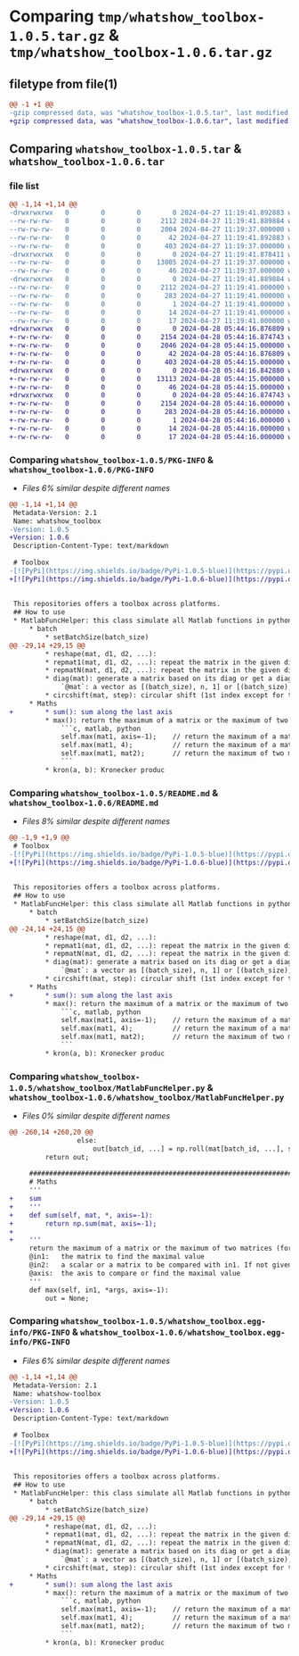 # Comparing `tmp/whatshow_toolbox-1.0.5.tar.gz` & `tmp/whatshow_toolbox-1.0.6.tar.gz`

## filetype from file(1)

```diff
@@ -1 +1 @@
-gzip compressed data, was "whatshow_toolbox-1.0.5.tar", last modified: Sat Apr 27 11:19:41 2024, max compression
+gzip compressed data, was "whatshow_toolbox-1.0.6.tar", last modified: Sun Apr 28 05:44:16 2024, max compression
```

## Comparing `whatshow_toolbox-1.0.5.tar` & `whatshow_toolbox-1.0.6.tar`

### file list

```diff
@@ -1,14 +1,14 @@
-drwxrwxrwx   0        0        0        0 2024-04-27 11:19:41.892883 whatshow_toolbox-1.0.5/
--rw-rw-rw-   0        0        0     2112 2024-04-27 11:19:41.889884 whatshow_toolbox-1.0.5/PKG-INFO
--rw-rw-rw-   0        0        0     2004 2024-04-27 11:19:37.000000 whatshow_toolbox-1.0.5/README.md
--rw-rw-rw-   0        0        0       42 2024-04-27 11:19:41.892883 whatshow_toolbox-1.0.5/setup.cfg
--rw-rw-rw-   0        0        0      403 2024-04-27 11:19:37.000000 whatshow_toolbox-1.0.5/setup.py
-drwxrwxrwx   0        0        0        0 2024-04-27 11:19:41.878411 whatshow_toolbox-1.0.5/whatshow_toolbox/
--rw-rw-rw-   0        0        0    13005 2024-04-27 11:19:37.000000 whatshow_toolbox-1.0.5/whatshow_toolbox/MatlabFuncHelper.py
--rw-rw-rw-   0        0        0       46 2024-04-27 11:19:37.000000 whatshow_toolbox-1.0.5/whatshow_toolbox/__init__.py
-drwxrwxrwx   0        0        0        0 2024-04-27 11:19:41.889884 whatshow_toolbox-1.0.5/whatshow_toolbox.egg-info/
--rw-rw-rw-   0        0        0     2112 2024-04-27 11:19:41.000000 whatshow_toolbox-1.0.5/whatshow_toolbox.egg-info/PKG-INFO
--rw-rw-rw-   0        0        0      283 2024-04-27 11:19:41.000000 whatshow_toolbox-1.0.5/whatshow_toolbox.egg-info/SOURCES.txt
--rw-rw-rw-   0        0        0        1 2024-04-27 11:19:41.000000 whatshow_toolbox-1.0.5/whatshow_toolbox.egg-info/dependency_links.txt
--rw-rw-rw-   0        0        0       14 2024-04-27 11:19:41.000000 whatshow_toolbox-1.0.5/whatshow_toolbox.egg-info/requires.txt
--rw-rw-rw-   0        0        0       17 2024-04-27 11:19:41.000000 whatshow_toolbox-1.0.5/whatshow_toolbox.egg-info/top_level.txt
+drwxrwxrwx   0        0        0        0 2024-04-28 05:44:16.876809 whatshow_toolbox-1.0.6/
+-rw-rw-rw-   0        0        0     2154 2024-04-28 05:44:16.874743 whatshow_toolbox-1.0.6/PKG-INFO
+-rw-rw-rw-   0        0        0     2046 2024-04-28 05:44:15.000000 whatshow_toolbox-1.0.6/README.md
+-rw-rw-rw-   0        0        0       42 2024-04-28 05:44:16.876809 whatshow_toolbox-1.0.6/setup.cfg
+-rw-rw-rw-   0        0        0      403 2024-04-28 05:44:15.000000 whatshow_toolbox-1.0.6/setup.py
+drwxrwxrwx   0        0        0        0 2024-04-28 05:44:16.842880 whatshow_toolbox-1.0.6/whatshow_toolbox/
+-rw-rw-rw-   0        0        0    13113 2024-04-28 05:44:15.000000 whatshow_toolbox-1.0.6/whatshow_toolbox/MatlabFuncHelper.py
+-rw-rw-rw-   0        0        0       46 2024-04-28 05:44:15.000000 whatshow_toolbox-1.0.6/whatshow_toolbox/__init__.py
+drwxrwxrwx   0        0        0        0 2024-04-28 05:44:16.874743 whatshow_toolbox-1.0.6/whatshow_toolbox.egg-info/
+-rw-rw-rw-   0        0        0     2154 2024-04-28 05:44:16.000000 whatshow_toolbox-1.0.6/whatshow_toolbox.egg-info/PKG-INFO
+-rw-rw-rw-   0        0        0      283 2024-04-28 05:44:16.000000 whatshow_toolbox-1.0.6/whatshow_toolbox.egg-info/SOURCES.txt
+-rw-rw-rw-   0        0        0        1 2024-04-28 05:44:16.000000 whatshow_toolbox-1.0.6/whatshow_toolbox.egg-info/dependency_links.txt
+-rw-rw-rw-   0        0        0       14 2024-04-28 05:44:16.000000 whatshow_toolbox-1.0.6/whatshow_toolbox.egg-info/requires.txt
+-rw-rw-rw-   0        0        0       17 2024-04-28 05:44:16.000000 whatshow_toolbox-1.0.6/whatshow_toolbox.egg-info/top_level.txt
```

### Comparing `whatshow_toolbox-1.0.5/PKG-INFO` & `whatshow_toolbox-1.0.6/PKG-INFO`

 * *Files 6% similar despite different names*

```diff
@@ -1,14 +1,14 @@
 Metadata-Version: 2.1
 Name: whatshow_toolbox
-Version: 1.0.5
+Version: 1.0.6
 Description-Content-Type: text/markdown
 
 # Toolbox
-[![PyPi](https://img.shields.io/badge/PyPi-1.0.5-blue)](https://pypi.org/project/whatshow-toolbox/)
+[![PyPi](https://img.shields.io/badge/PyPi-1.0.6-blue)](https://pypi.org/project/whatshow-toolbox/)
 
 
 This repositories offers a toolbox across platforms.
 ## How to use
 * MatlabFuncHelper: this class simulate all Matlab functions in python (batch is supported).
     * batch
         * setBatchSize(batch_size)
@@ -29,14 +29,15 @@
         * reshape(mat, d1, d2, ...):
         * repmat1(mat, d1, d2, ...): repeat the matrix in the given dimension (the batch dim is repeated as 1)
         * repmatN(mat, d1, d2, ...): repeat the matrix in the given dimension (the batch dim is repeated as batch_size)
         * diag(mat): generate a matrix based on its diag or get a diagonal matrix from its vector<br>
             `@mat`: a vector as [(batch_size), n, 1] or [(batch_size), 1, n]; if n == 1, it will be taken as [(batch_size), n, 1]. Or a square matrix [(batch_size), n, n]
         * circshift(mat, step): circular shift (1st index except for the batch size)
     * Maths
+        * sum(): sum along the last axis
         * max(): return the maximum of a matrix or the maximum of two matrices (for complex value, we compare the magnitude)
             ```c, matlab, python
             self.max(mat1, axis=-1);    // return the maximum of a matrix, axis tells which axis to look at
             self.max(mat1, 4);          // return the maximum of a matrix and the given value
             self.max(mat1, mat2);       // return the maximum of two matrices
             ```
         * kron(a, b): Kronecker produc
```

### Comparing `whatshow_toolbox-1.0.5/README.md` & `whatshow_toolbox-1.0.6/README.md`

 * *Files 8% similar despite different names*

```diff
@@ -1,9 +1,9 @@
 # Toolbox
-[![PyPi](https://img.shields.io/badge/PyPi-1.0.5-blue)](https://pypi.org/project/whatshow-toolbox/)
+[![PyPi](https://img.shields.io/badge/PyPi-1.0.6-blue)](https://pypi.org/project/whatshow-toolbox/)
 
 
 This repositories offers a toolbox across platforms.
 ## How to use
 * MatlabFuncHelper: this class simulate all Matlab functions in python (batch is supported).
     * batch
         * setBatchSize(batch_size)
@@ -24,14 +24,15 @@
         * reshape(mat, d1, d2, ...):
         * repmat1(mat, d1, d2, ...): repeat the matrix in the given dimension (the batch dim is repeated as 1)
         * repmatN(mat, d1, d2, ...): repeat the matrix in the given dimension (the batch dim is repeated as batch_size)
         * diag(mat): generate a matrix based on its diag or get a diagonal matrix from its vector<br>
             `@mat`: a vector as [(batch_size), n, 1] or [(batch_size), 1, n]; if n == 1, it will be taken as [(batch_size), n, 1]. Or a square matrix [(batch_size), n, n]
         * circshift(mat, step): circular shift (1st index except for the batch size)
     * Maths
+        * sum(): sum along the last axis
         * max(): return the maximum of a matrix or the maximum of two matrices (for complex value, we compare the magnitude)
             ```c, matlab, python
             self.max(mat1, axis=-1);    // return the maximum of a matrix, axis tells which axis to look at
             self.max(mat1, 4);          // return the maximum of a matrix and the given value
             self.max(mat1, mat2);       // return the maximum of two matrices
             ```
         * kron(a, b): Kronecker produc
```

### Comparing `whatshow_toolbox-1.0.5/whatshow_toolbox/MatlabFuncHelper.py` & `whatshow_toolbox-1.0.6/whatshow_toolbox/MatlabFuncHelper.py`

 * *Files 0% similar despite different names*

```diff
@@ -260,14 +260,20 @@
                 else:
                     out[batch_id, ...] = np.roll(mat[batch_id, ...], step[batch_id], axis=0);
         return out;
 
     ###########################################################################
     # Maths
     '''
+    sum
+    '''
+    def sum(self, mat, *, axis=-1):
+        return np.sum(mat, axis=-1);
+    
+    '''
     return the maximum of a matrix or the maximum of two matrices (for complex value, we compare the magnitude)
     @in1:   the matrix to find the maximal value
     @in2:   a scalar or a matrix to be compared with in1. If not given, it means return the maximal value of in1
     @axis:  the axis to compare or find the maximal value
     '''
     def max(self, in1, *args, axis=-1):
         out = None;
```

### Comparing `whatshow_toolbox-1.0.5/whatshow_toolbox.egg-info/PKG-INFO` & `whatshow_toolbox-1.0.6/whatshow_toolbox.egg-info/PKG-INFO`

 * *Files 6% similar despite different names*

```diff
@@ -1,14 +1,14 @@
 Metadata-Version: 2.1
 Name: whatshow-toolbox
-Version: 1.0.5
+Version: 1.0.6
 Description-Content-Type: text/markdown
 
 # Toolbox
-[![PyPi](https://img.shields.io/badge/PyPi-1.0.5-blue)](https://pypi.org/project/whatshow-toolbox/)
+[![PyPi](https://img.shields.io/badge/PyPi-1.0.6-blue)](https://pypi.org/project/whatshow-toolbox/)
 
 
 This repositories offers a toolbox across platforms.
 ## How to use
 * MatlabFuncHelper: this class simulate all Matlab functions in python (batch is supported).
     * batch
         * setBatchSize(batch_size)
@@ -29,14 +29,15 @@
         * reshape(mat, d1, d2, ...):
         * repmat1(mat, d1, d2, ...): repeat the matrix in the given dimension (the batch dim is repeated as 1)
         * repmatN(mat, d1, d2, ...): repeat the matrix in the given dimension (the batch dim is repeated as batch_size)
         * diag(mat): generate a matrix based on its diag or get a diagonal matrix from its vector<br>
             `@mat`: a vector as [(batch_size), n, 1] or [(batch_size), 1, n]; if n == 1, it will be taken as [(batch_size), n, 1]. Or a square matrix [(batch_size), n, n]
         * circshift(mat, step): circular shift (1st index except for the batch size)
     * Maths
+        * sum(): sum along the last axis
         * max(): return the maximum of a matrix or the maximum of two matrices (for complex value, we compare the magnitude)
             ```c, matlab, python
             self.max(mat1, axis=-1);    // return the maximum of a matrix, axis tells which axis to look at
             self.max(mat1, 4);          // return the maximum of a matrix and the given value
             self.max(mat1, mat2);       // return the maximum of two matrices
             ```
         * kron(a, b): Kronecker produc
```

